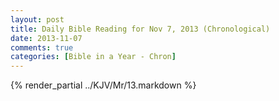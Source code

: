 ```yaml
---
layout: post
title: Daily Bible Reading for Nov 7, 2013 (Chronological)
date: 2013-11-07
comments: true
categories: [Bible in a Year - Chron]
---
```

{% render_partial ../KJV/Mr/13.markdown %}
